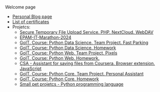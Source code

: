 Welcome page

- [Personal Blog page](https://lexxai.blogspot.com)
- [List of certificates](https://lexxai.blogspot.com/p/blog-page_3.html)
- Projetcs:
  - [Secure Temporary File Upload Service. PHP. NextCloud. WebDAV](https://github.com/lexxai/php_form_upload_files_to_wevdab)
  - [EPAM-IT-Marathon-2024](https://github.com/lexxai/EPAM-IT-Marathon-2024)
  - [GoIT. Course: Python Data Science. Team Project. Fast Parking](https://github.com/lexxai/GoIT-DS-TeamProject-PlateN)
  - [GoIT. Course: Python Data Science. Homework](https://github.com/lexxai/goit_python_data_sciense_homework)
  - [GoIT. Course: Python Web. Team Project. Pixels](https://github.com/lexxai/goit_python_web_project_pixels_deploy)
  - [GoIT. Course: Python Web. Homework.](https://github.com/lexxai/goit_python_web_homework)
  - [CSA - Assistant for saving files from Сoursera. Browser extension. JavaScript](https://github.com/lexxai/CourseraSaveAssist)
  - [GoIT. Course: Python Core. Team Project. Personal Assistant](https://github.com/lexxai/goit_python_core_project_team_11)
  - [GoIT. Course: Python Core. Homework](https://github.com/lexxai/goit_python_core_homework)
  - [Small pet projetcs - Python programming language](https://github.com/lexxai/pet_projetcs_python)
